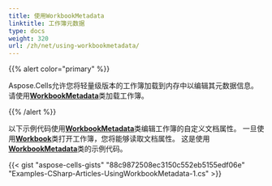 ```yaml
---
title: 使用WorkbookMetadata
linktitle: 工作簿元数据
type: docs
weight: 320
url: /zh/net/using-workbookmetadata/
---
```


{{% alert color="primary" %}}

Aspose.Cells允许您将轻量级版本的工作簿加载到内存中以编辑其元数据信息。 请使用[**WorkbookMetadata**](https://reference.aspose.com/cells/net/aspose.cells.metadata/workbookmetadata)类加载工作簿。

{{% /alert %}}

以下示例代码使用[**WorkbookMetadata**](https://reference.aspose.com/cells/net/aspose.cells.metadata/workbookmetadata)类编辑工作簿的自定义文档属性。 一旦使用[**Workbook**](https://reference.aspose.com/cells/net/aspose.cells/workbook)类打开工作簿，您将能够读取文档属性。 这是使用[**WorkbookMetadata**](https://reference.aspose.com/cells/net/aspose.cells.metadata/workbookmetadata)类的示例代码。

{{< gist "aspose-cells-gists" "88c9872508ec3150c552eb5155edf06e" "Examples-CSharp-Articles-UsingWorkbookMetadata-1.cs" >}}
